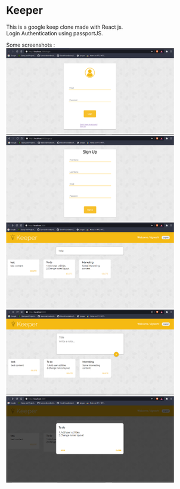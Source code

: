 # Keeper

This is a google keep clone made with React js.  
Login Authentication using passportJS.  

Some screenshots :  
<img src="screenshots/login_modified.png" width = "450" >  
<img src="screenshots/signUp_modified.png" width = "450" >  
<img src="screenshots/home_page_md.png" width = "450" >  
<img src="screenshots/home_page2_md.png" width = "450" >  
<img src="screenshots/edit_note_md.png" width = "450" >  
